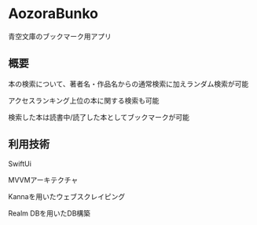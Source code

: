 # AozoraBunko

青空文庫のブックマーク用アプリ

## 概要

本の検索について、著者名・作品名からの通常検索に加えランダム検索が可能

アクセスランキング上位の本に関する検索も可能

検索した本は読書中/読了した本としてブックマークが可能

## 利用技術

SwiftUi

MVVMアーキテクチャ

Kannaを用いたウェブスクレイピング

Realm DBを用いたDB構築
